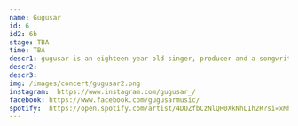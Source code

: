 ```yaml
---
name: Gugusar
id: 6
id2: 6b
stage: TBA
time: TBA
descr1: gugusar is an eighteen year old singer, producer and a songwriter from Reykjavík, Iceland. She started producing her own music only at fourteen years old and has been doing since.
descr2:
descr3:
img: /images/concert/gugusar2.png
instagram:  https://www.instagram.com/gugusar_/
facebook: https://www.facebook.com/gugusarmusic/
spotify:  https://open.spotify.com/artist/4DOZfbCzNlQH0XkNhL1h2R?si=xMh959mzQASe7JAfPdARng
---
```


